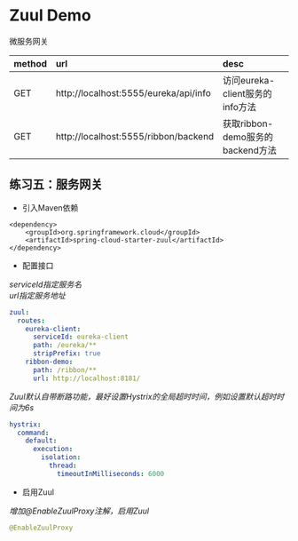 # Zuul Demo

微服务网关

|method|url|desc|  
|:---|:---|:---|   
|GET|http://localhost:5555/eureka/api/info|访问eureka-client服务的info方法|
|GET|http://localhost:5555/ribbon/backend|获取ribbon-demo服务的backend方法|

## 练习五：服务网关

* 引入Maven依赖  

``` maven
<dependency>
	<groupId>org.springframework.cloud</groupId>
	<artifactId>spring-cloud-starter-zuul</artifactId>
</dependency>
```

* 配置接口  

_serviceId指定服务名_  
_url指定服务地址_

``` yaml
zuul:
  routes:
    eureka-client:
      serviceId: eureka-client
      path: /eureka/**
      stripPrefix: true
    ribbon-demo:
      path: /ribbon/**
      url: http://localhost:8181/
```

_Zuul默认自带断路功能，最好设置Hystrix的全局超时时间，例如设置默认超时时间为6s_  

``` yml
hystrix:
  command:
    default:
      execution:
        isolation:
          thread:
            timeoutInMilliseconds: 6000
```

* 启用Zuul

_增加@EnableZuulProxy注解，启用Zuul_

``` java
@EnableZuulProxy
```
